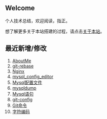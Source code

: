 ## Welcome

个人技术总结，欢迎阅读，指正。

想了解更多关于本站搭建的过程，请点击[关于本站](_docs/AboutMe.md)。

## 最近新增/修改
1. [AboutMe](_docs/AboutMe.md)
2. [git-rebase](工具/Git/git-rebase.md)
3. [Nginx](工具/Nginx/Nginx.md)
4. [mysql_config_editor](数据库/Mysql/utility/mysql_config_editor.md)
5. [Mysql配置文件](数据库/Mysql/Mysql配置文件.md)
6. [mysqldump](数据库/Mysql/utility/mysqldump.md)
7. [Mysql语句](数据库/Mysql/Mysql语句.md)
8. [git-config](工具/Git/git-config.md)
9. [Git命令](工具/Git/Git命令.md)
10. [字符编码](计算机基础/字符编码.md)

